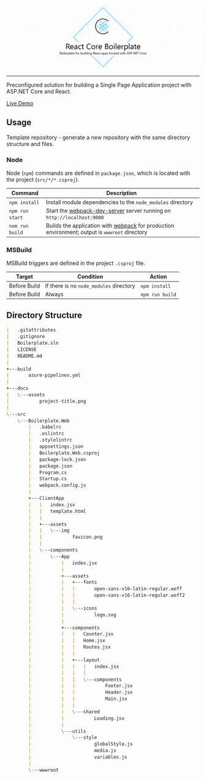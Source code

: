 ![React Core Boilerplate](./docs/assets/project-title.png)

---

Preconfigured solution for building a Single Page Application project with ASP.NET Core and React.

[Live Demo](https://smiosoft.github.io/react-core-boilerplate)

## Usage

Template repository - generate a new repository with the same directory structure and files.

### Node

Node (`npm`) commands are defined in `package.json`, which is located with the project (`src/*/*.csproj`).

| Command         | Description                                                                                                              |
| --------------- | ------------------------------------------------------------------------------------------------------------------------ |
| `npm install`   | Install module dependencies to the `node_modules` directory                                                              |
| `npm run start` | Start the [webpack-dev-server](https://github.com/webpack/webpack-dev-server) server running on `http://localhost:9000`  |
| `nom run build` | Builds the application with [webpack](https://webpack.js.org/) for production environment; output is `wwwroot` directory |

### MSBuild

MSBuild triggers are defined in the project `.csproj` file.

| Target       | Condition                               | Action                  |
| ------------ | --------------------------------------- | ----------------------- |
| Before Build | If there is no `node_modules` directory | `npm install`   |
| Before Build | Always                                  | `npm run build` |

## Directory Structure

```markdown
|   .gitattributes
|   .gitignore
|   Boilerplate.sln
|   LICENSE
|   README.md
|
+---build
|       azure-pipelines.yml
|
+---docs
|   \---assets
|           project-title.png
|
\---src
    \---Boilerplate.Web
        |   .babelrc
        |   .eslintrc
        |   .stylelintrc
        |   appsettings.json
        |   Boilerplate.Web.csproj
        |   package-lock.json
        |   package.json
        |   Program.cs
        |   Startup.cs
        |   webpack.config.js
        |
        +---ClientApp
        |   |   index.jsx
        |   |   template.html
        |   |
        |   +---assets
        |   |   \---img
        |   |           favicon.png
        |   |
        |   \---components
        |       \---App
        |           |   index.jsx
        |           |
        |           +---assets
        |           |   +---fonts
        |           |   |       open-sans-v16-latin-regular.woff
        |           |   |       open-sans-v16-latin-regular.woff2
        |           |   |
        |           |   \---icons
        |           |           logo.svg
        |           |
        |           +---components
        |           |   |   Counter.jsx
        |           |   |   Home.jsx
        |           |   |   Routes.jsx
        |           |   |
        |           |   +---layout
        |           |   |   |   index.jsx
        |           |   |   |
        |           |   |   \---components
        |           |   |           Footer.jsx
        |           |   |           Header.jsx
        |           |   |           Main.jsx
        |           |   |
        |           |   \---shared
        |           |           Loading.jsx
        |           |
        |           \---utils
        |               \---style
        |                       globalStyle.js
        |                       media.js
        |                       variables.js
        |
        \---wwwroot
```
